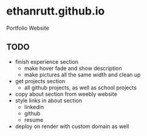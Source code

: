 # ethanrutt.github.io
Portfolio Website

## TODO
* finish experience section
    * make hover fade and show description
    * make pictures all the same width and clean up
* get projects section
    * all github projects, as well as school projects
* copy about section from weebly website
* style links in about section
    * linkedin
    * github
    * resume
* deploy on render with custom domain as well
